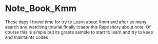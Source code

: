 # Note_Book_Kmm

These days I found time for  try to Learn about Kmm and after so many search and watching toturial  finally craete this Repository about note.
Of course  this is simple but its graete sample to start to learn and try to keep and maintaints codes 
